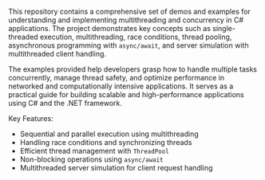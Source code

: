 This repository contains a comprehensive set of demos and examples for understanding and implementing multithreading and concurrency in C# applications. The project demonstrates key concepts such as single-threaded execution, multithreading, race conditions, thread pooling, asynchronous programming with `async/await`, and server simulation with multithreaded client handling.

The examples provided help developers grasp how to handle multiple tasks concurrently, manage thread safety, and optimize performance in networked and computationally intensive applications. It serves as a practical guide for building scalable and high-performance applications using C# and the .NET framework.

Key Features:
- Sequential and parallel execution using multithreading
- Handling race conditions and synchronizing threads
- Efficient thread management with `ThreadPool`
- Non-blocking operations using `async/await`
- Multithreaded server simulation for client request handling
